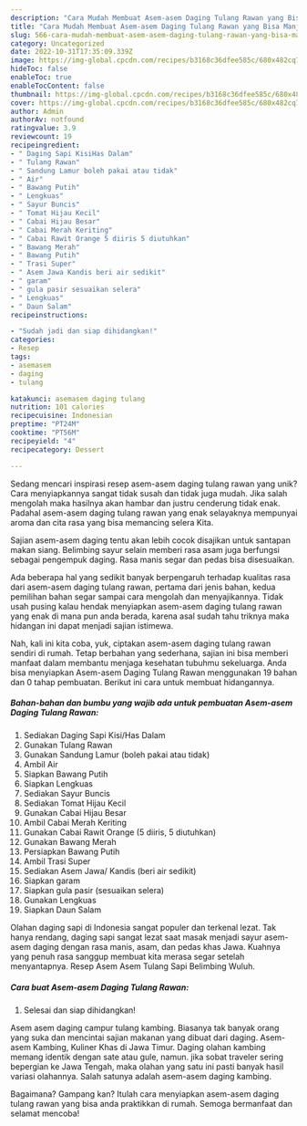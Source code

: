 ```yaml
---
description: "Cara Mudah Membuat Asem-asem Daging Tulang Rawan yang Bisa Manjain Lidah"
title: "Cara Mudah Membuat Asem-asem Daging Tulang Rawan yang Bisa Manjain Lidah"
slug: 566-cara-mudah-membuat-asem-asem-daging-tulang-rawan-yang-bisa-manjain-lidah
category: Uncategorized
date: 2022-10-31T17:35:09.339Z
image: https://img-global.cpcdn.com/recipes/b3168c36dfee585c/680x482cq70/asem-asem-daging-tulang-rawan-foto-resep-utama.jpg
hideToc: false
enableToc: true
enableTocContent: false
thumbnail: https://img-global.cpcdn.com/recipes/b3168c36dfee585c/680x482cq70/asem-asem-daging-tulang-rawan-foto-resep-utama.jpg
cover: https://img-global.cpcdn.com/recipes/b3168c36dfee585c/680x482cq70/asem-asem-daging-tulang-rawan-foto-resep-utama.jpg
author: Admin
authorAv: notfound
ratingvalue: 3.9
reviewcount: 19
recipeingredient:
- " Daging Sapi KisiHas Dalam"
- " Tulang Rawan"
- " Sandung Lamur boleh pakai atau tidak"
- " Air"
- " Bawang Putih"
- " Lengkuas"
- " Sayur Buncis"
- " Tomat Hijau Kecil"
- " Cabai Hijau Besar"
- " Cabai Merah Keriting"
- " Cabai Rawit Orange 5 diiris 5 diutuhkan"
- " Bawang Merah"
- " Bawang Putih"
- " Trasi Super"
- " Asem Jawa Kandis beri air sedikit"
- " garam"
- " gula pasir sesuaikan selera"
- " Lengkuas"
- " Daun Salam"
recipeinstructions:

- "Sudah jadi dan siap dihidangkan!"
categories:
- Resep
tags:
- asemasem
- daging
- tulang

katakunci: asemasem daging tulang 
nutrition: 101 calories
recipecuisine: Indonesian
preptime: "PT24M"
cooktime: "PT56M"
recipeyield: "4"
recipecategory: Dessert

---
```





Sedang mencari inspirasi resep asem-asem daging tulang rawan yang unik? Cara menyiapkannya sangat tidak susah dan tidak juga mudah. Jika salah mengolah maka hasilnya akan hambar dan justru cenderung tidak enak. Padahal asem-asem daging tulang rawan yang enak selayaknya mempunyai aroma dan cita rasa yang bisa memancing selera Kita.





Sajian asem-asem daging tentu akan lebih cocok disajikan untuk santapan makan siang. Belimbing sayur selain memberi rasa asam juga berfungsi sebagai pengempuk daging. Rasa manis segar dan pedas bisa disesuaikan.

Ada beberapa hal yang sedikit banyak berpengaruh terhadap kualitas rasa dari asem-asem daging tulang rawan, pertama dari jenis bahan, kedua pemilihan bahan segar sampai cara mengolah dan menyajikannya. Tidak usah pusing kalau hendak menyiapkan asem-asem daging tulang rawan yang enak di mana pun anda berada, karena asal sudah tahu triknya maka hidangan ini dapat menjadi sajian istimewa.






Nah, kali ini kita coba, yuk, ciptakan asem-asem daging tulang rawan sendiri di rumah. Tetap berbahan yang sederhana, sajian ini bisa memberi manfaat dalam membantu menjaga kesehatan tubuhmu sekeluarga. Anda bisa menyiapkan Asem-asem Daging Tulang Rawan menggunakan 19 bahan dan 0 tahap pembuatan. Berikut ini cara untuk membuat hidangannya.

<!--inarticleads1-->

##### Bahan-bahan dan bumbu yang wajib ada untuk pembuatan Asem-asem Daging Tulang Rawan:

1. Sediakan  Daging Sapi Kisi/Has Dalam
1. Gunakan  Tulang Rawan
1. Gunakan  Sandung Lamur (boleh pakai atau tidak)
1. Ambil  Air
1. Siapkan  Bawang Putih
1. Siapkan  Lengkuas
1. Sediakan  Sayur Buncis
1. Sediakan  Tomat Hijau Kecil
1. Gunakan  Cabai Hijau Besar
1. Ambil  Cabai Merah Keriting
1. Gunakan  Cabai Rawit Orange (5 diiris, 5 diutuhkan)
1. Gunakan  Bawang Merah
1. Persiapkan  Bawang Putih
1. Ambil  Trasi Super
1. Sediakan  Asem Jawa/ Kandis (beri air sedikit)
1. Siapkan  garam
1. Siapkan  gula pasir (sesuaikan selera)
1. Gunakan  Lengkuas
1. Siapkan  Daun Salam


Olahan daging sapi di Indonesia sangat populer dan terkenal lezat. Tak hanya rendang, daging sapi sangat lezat saat masak menjadi sayur asem-asem daging dengan rasa manis, asam, dan pedas khas Jawa. Kuahnya yang penuh rasa sanggup membuat kita merasa segar setelah menyantapnya. Resep Asem Asem Tulang Sapi Belimbing Wuluh. 

<!--inarticleads2-->

##### Cara buat Asem-asem Daging Tulang Rawan:


1. Selesai dan siap dihidangkan!

Asem asem daging campur tulang kambing. Biasanya tak banyak orang yang suka dan mencintai sajian makanan yang dibuat dari daging. Asem-asem Kambing, Kuliner Khas di Jawa Timur. Daging olahan kambing memang identik dengan sate atau gule, namun. jika sobat traveler sering bepergian ke Jawa Tengah, maka olahan yang satu ini pasti banyak hasil variasi olahannya. Salah satunya adalah asem-asem daging kambing. 

Bagaimana? Gampang kan? Itulah cara menyiapkan asem-asem daging tulang rawan yang bisa anda praktikkan di rumah. Semoga bermanfaat dan selamat mencoba!
